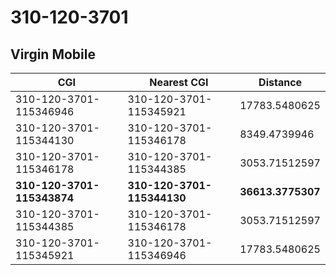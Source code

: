 # 310-120-3701
## Virgin Mobile


| CGI | Nearest CGI | Distance |
|-----|-------------|----------|
| 310-120-3701-115346946 | 310-120-3701-115345921 | 17783.5480625 |
| 310-120-3701-115344130 | 310-120-3701-115346178 | 8349.4739946 |
| 310-120-3701-115346178 | 310-120-3701-115344385 | 3053.71512597 |
| **310-120-3701-115343874** | **310-120-3701-115344130** | **36613.3775307** |
| 310-120-3701-115344385 | 310-120-3701-115346178 | 3053.71512597 |
| 310-120-3701-115345921 | 310-120-3701-115346946 | 17783.5480625 |
